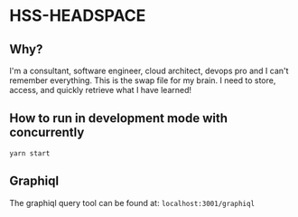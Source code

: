 # HSS-HEADSPACE

## Why?
I'm a consultant, software engineer, cloud architect, devops pro and I can't remember everything. This is the swap file for my brain. I need to store, access, and quickly retrieve what I have learned!

## How to run in development mode with concurrently
`yarn start`

## Graphiql
The graphiql query tool can be found at: `localhost:3001/graphiql`
